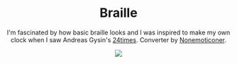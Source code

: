 <div align="center">
  <h1>Braille</h1>
  <p>I'm fascinated by how basic braille looks and I was inspired to make my own clock when I saw Andreas Gysin's <a href="https://24times.gysin-vanetti.com">24times</a>. Converter by <a href="https://github.com/Nonemoticoner">Nonemoticoner</a>.</p>
  <img src="https://i.imgur.com/HrtYqk0.png"></img>
</div>
